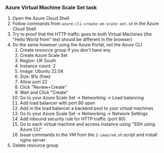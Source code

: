 ### Azure Virtual Machine Scale Set task

1. Open the Azure Cloud Shell
2. Follow commands from `azure-cli-create-vm-scale-set.sh` in the Azure Cloud Shell
3. Try to proof that the HTTP traffic goes to both Virtual Machines (the "Hello World from" text should be different in the browser)
4. Do the same however using the Azure Portal, not the Azure CLI
   1. Create resource group if you don't have any
   2. Create Azure Scale Set
   3. Region: UK South
   4. Instance count: 2
   5. Image: Ubuntu 22.04
   6. Size: B1s (free)
   7. Allow port 22
   8. Click "Review+Create"
   9. Wait and Click "Create"
   10. Go to your Azure Scale Set -> Networking -> Load balancing
   11. Add load balancer with port 80 open
   12. Add in the load balancer a backend pool to your virtual machines
   13. Go to your Azure Scale Set -> Networking -> Network Settings
   14. Add inbound security rule for HTTP traffic (port 80)
   15. Go to each virtual machine and access instance using "SSH using Azure CLI"
   16. Issue commands to the VM from the `2-iaas/vm.sh` script and install nginx server
5. Delete resource group
